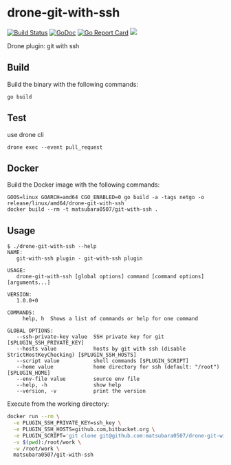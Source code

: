 # drone-git-with-ssh

[![Build Status](https://cloud.drone.io/api/badges/matsubara0507/drone-git-with-ssh/status.svg)](https://cloud.drone.io/matsubara0507/drone-git-with-ssh)
[![GoDoc](https://godoc.org/github.com/matsubara0507/drone-git-with-ssh?status.svg)](https://godoc.org/github.com/matsubara0507/drone-git-with-ssh)
[![Go Report Card](https://goreportcard.com/badge/github.com/matsubara0507/drone-git-with-ssh)](https://goreportcard.com/report/github.com/matsubara0507/drone-git-with-ssh)
[![](https://images.microbadger.com/badges/image/matsubara0507/git-with-ssh.svg)](https://microbadger.com/images/matsubara0507/git-with-ssh "Get your own image badge on microbadger.com")

Drone plugin: git with ssh

## Build

Build the binary with the following commands:

```
go build
```

## Test

use drone cli

```
drone exec --event pull_request
```

## Docker

Build the Docker image with the following commands:

```
GOOS=linux GOARCH=amd64 CGO_ENABLED=0 go build -a -tags netgo -o release/linux/amd64/drone-git-with-ssh
docker build --rm -t matsubara0507/git-with-ssh .
```

## Usage

```
$ ./drone-git-with-ssh --help
NAME:
   git-with-ssh plugin - git-with-ssh plugin

USAGE:
   drone-git-with-ssh [global options] command [command options] [arguments...]

VERSION:
   1.0.0+0

COMMANDS:
     help, h  Shows a list of commands or help for one command

GLOBAL OPTIONS:
   --ssh-private-key value  SSH private key for git [$PLUGIN_SSH_PRIVATE_KEY]
   --hosts value            hosts by git with ssh (disable StrictHostKeyChecking) [$PLUGIN_SSH_HOSTS]
   --script value           shell commands [$PLUGIN_SCRIPT]
   --home value             home directory for ssh (default: "/root") [$PLUGIN_HOME]
   --env-file value         source env file
   --help, -h               show help
   --version, -v            print the version
```

Execute from the working directory:

```sh
docker run --rm \
  -e PLUGIN_SSH_PRIVATE_KEY=ssh_key \
  -e PLUGIN_SSH_HOSTS=github.com,bitbucket.org \
  -e PLUGIN_SCRIPT='git clone git@github.com:matsubara0507/drone-git-with-ssh.git' \
  -v $(pwd):/root/work \
  -w /root/work \
  matsubara0507/git-with-ssh
```
